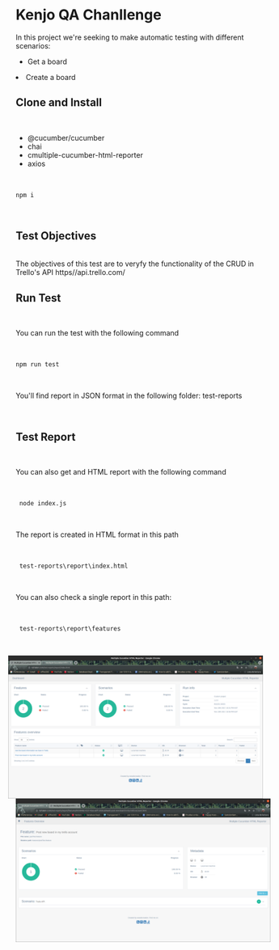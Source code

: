 <h1>Kenjo QA Chanllenge</h1>

In this project we're seeking to make automatic testing with different scenarios:

<ul>
<li>Get a board</li></ul>
<li>Create a board</li></ul>

## Clone and Install
</br>
<ul>
    <li>@cucumber/cucumber</li>
    <li>chai</li>
    <li>cmultiple-cucumber-html-reporter</li>
    <li>axios</li>
</ul>

</br>

```bash 
npm i
```
</br>

## Test Objectives
</br>
The objectives of this test are to veryfy the functionality of the CRUD in Trello's API https//api.trello.com/
</br>

## Run Test
</br>
<p>You can run the test with the following command</p>
</br>

```bash
npm run test
```
</br>

<p>You'll find report in JSON format in the following folder: test-reports</p>

</br>

## Test Report
</br>

<p> You can also get and HTML report with the following command</p>

</br>

```bash
 node index.js
```
</br>
<p> The report is created in HTML format in this path </p>
</br>

```bash
 test-reports\report\index.html
```
</br>
<p> You can also check a single report in this path: </p>
</br>

```bash
 test-reports\report\features
```
</br>




<img src="test-reports/report/assets/img/Captura de pantalla de 2022-03-23 15-43-03.png"
     alt="report result img"
     style="float: right; margin-right: 15px;" />
     <img src="test-reports/report/assets/img/Captura de pantalla de 2022-03-23 15-43-09.png"
     alt="single report result img"
     style="float: left; margin-right: 15px;" />

